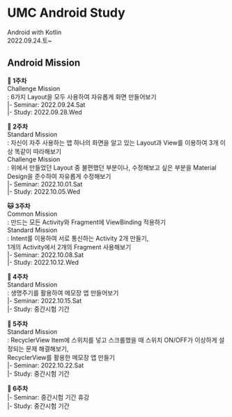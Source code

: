 # UMC Android Study
Android with Kotlin  
2022.09.24.토~  
  
## Android Mission
**🌼 1주차**  
Challenge Mission  
: 6가지 Layout을 모두 사용하여 자유롭게 화면 만들어보기  
|- Seminar: 2022.09.24.Sat  
|- Study: 2022.09.28.Wed  
  
**🐢 2주차**  
Standard Mission  
: 자신이 자주 사용하는 앱 하나의 화면을 알고 있는 Layout과 View를 이용하여 3개 이상 똑같이 따라해보기  
Challenge Mission  
: 위에서 만들었던 Layout 중 불편했던 부분이나, 수정해보고 싶은 부분을 Material Design을 준수하여 자유롭게 수정해보기  
|- Seminar: 2022.10.01.Sat  
|- Study: 2022.10.05.Wed  
  
**🐱 3주차**  
Common Mission  
: 만드는 모든 Activity와 Fragment에 ViewBinding 적용하기  
Standard Mission  
: Intent를 이용하여 서로 통신하는 Activity 2개 만들기,  
1개의 Activity에서 2개의 Fragment 사용해보기  
|- Seminar: 2022.10.08.Sat  
|- Study: 2022.10.12.Wed  
  
**🐥 4주차**  
Standard Mission  
: 생명주기를 활용하여 메모장 앱 만들어보기  
|- Seminar: 2022.10.15.Sat  
|- Study: 중간시험 기간  
  
**🧀 5주차**  
Standard Mission  
: RecyclerView Item에 스위치를 넣고 스크롤했을 때 스위치 ON/OFF가 이상하게 설정되는 문제 해결해보기,  
RecyclerView를 활용한 메모장 앱 만들기  
|- Seminar: 2022.10.22.Sat  
|- Study: 중간시험 기간  
  
**🍤 6주차**  
|- Seminar: 중간시험 기간 휴강  
|- Study: 중간시험 기간  
